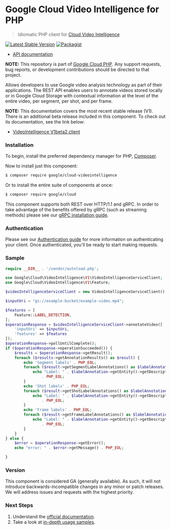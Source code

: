 # Google Cloud Video Intelligence for PHP

> Idiomatic PHP client for [Cloud Video Intelligence](https://cloud.google.com/video-intelligence/)

[![Latest Stable Version](https://poser.pugx.org/google/cloud-videointelligence/v/stable)](https://packagist.org/packages/google/cloud-videointelligence) [![Packagist](https://img.shields.io/packagist/dm/google/cloud-videointelligence.svg)](https://packagist.org/packages/google/cloud-videointelligence)

* [API documentation](http://googleapis.github.io/google-cloud-php/#/docs/cloud-videointelligence/latest)

**NOTE:** This repository is part of [Google Cloud PHP](https://github.com/googleapis/google-cloud-php). Any
support requests, bug reports, or development contributions should be directed to
that project.

Allows developers to use Google video analysis technology as part of their applications. The REST API enables users to
annotate videos stored locally or in Google Cloud Storage with contextual information at the level of the entire video,
per segment, per shot, and per frame.

**NOTE:** This documentation covers the most recent stable release (V1). There is an additional beta release included
in this component. To check out its documentation, see the link below:

* [VideoIntelligence V1beta2 client](https://googleapis.github.io/google-cloud-php/#/docs/google-cloud/latest/videointelligence/v1beta2/videointelligenceserviceclient)

### Installation

To begin, install the preferred dependency manager for PHP, [Composer](https://getcomposer.org/).

Now to install just this component:

```sh
$ composer require google/cloud-videointelligence
```

Or to install the entire suite of components at once:

```sh
$ composer require google/cloud
```

This component supports both REST over HTTP/1.1 and gRPC. In order to take advantage of the benefits offered by gRPC (such as streaming methods)
please see our [gRPC installation guide](https://cloud.google.com/php/grpc).

### Authentication

Please see our [Authentication guide](https://github.com/googleapis/google-cloud-php/blob/main/AUTHENTICATION.md) for more information
on authenticating your client. Once authenticated, you'll be ready to start making requests.

### Sample

```php
require __DIR__ . '/vendor/autoload.php';

use Google\Cloud\VideoIntelligence\V1\VideoIntelligenceServiceClient;
use Google\Cloud\VideoIntelligence\V1\Feature;

$videoIntelligenceServiceClient = new VideoIntelligenceServiceClient();

$inputUri = "gs://example-bucket/example-video.mp4";

$features = [
    Feature::LABEL_DETECTION,
];
$operationResponse = $videoIntelligenceServiceClient->annotateVideo([
    'inputUri' => $inputUri,
    'features' => $features
]);
$operationResponse->pollUntilComplete();
if ($operationResponse->operationSucceeded()) {
    $results = $operationResponse->getResult();
    foreach ($results->getAnnotationResults() as $result) {
        echo 'Segment labels' . PHP_EOL;
        foreach ($result->getSegmentLabelAnnotations() as $labelAnnotation) {
            echo "Label: " . $labelAnnotation->getEntity()->getDescription()
                . PHP_EOL;
        }
        echo 'Shot labels' . PHP_EOL;
        foreach ($result->getShotLabelAnnotations() as $labelAnnotation) {
            echo "Label: " . $labelAnnotation->getEntity()->getDescription()
                . PHP_EOL;
        }
        echo 'Frame labels' . PHP_EOL;
        foreach ($result->getFrameLabelAnnotations() as $labelAnnotation) {
            echo "Label: " . $labelAnnotation->getEntity()->getDescription()
                . PHP_EOL;
        }
    }
} else {
    $error = $operationResponse->getError();
    echo "error: " . $error->getMessage() . PHP_EOL;

}
```

### Version

This component is considered GA (generally available). As such, it will not introduce backwards-incompatible changes in
any minor or patch releases. We will address issues and requests with the highest priority.

### Next Steps

1. Understand the [official documentation](https://cloud.google.com/video-intelligence/docs/).
2. Take a look at [in-depth usage samples](https://github.com/GoogleCloudPlatform/php-docs-samples/tree/master/video/).

